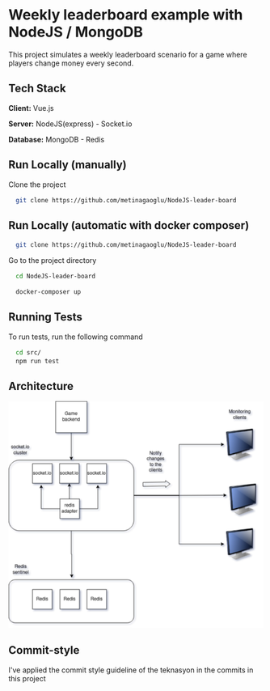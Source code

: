 # Weekly leaderboard example with NodeJS / MongoDB

This project simulates a weekly leaderboard scenario for a game where players change money every second.

## Tech Stack

**Client:** Vue.js

**Server:** NodeJS(express) - Socket.io

**Database:** MongoDB - Redis


## Run Locally (manually)

Clone the project

```bash
  git clone https://github.com/metinagaoglu/NodeJS-leader-board
```


## Run Locally (automatic with docker composer)


```bash
  git clone https://github.com/metinagaoglu/NodeJS-leader-board
```

Go to the project directory

```bash
  cd NodeJS-leader-board
```

```bash
  docker-composer up
```

## Running Tests

To run tests, run the following command

```bash
  cd src/
  npm run test
```

## Architecture


![App Architecture](https://github.com/metinagaoglu/NodeJS-leader-board/blob/main/images/artitechure.png?raw=true)

## Commit-style

I've applied the commit style guideline of the teknasyon in the commits in this project